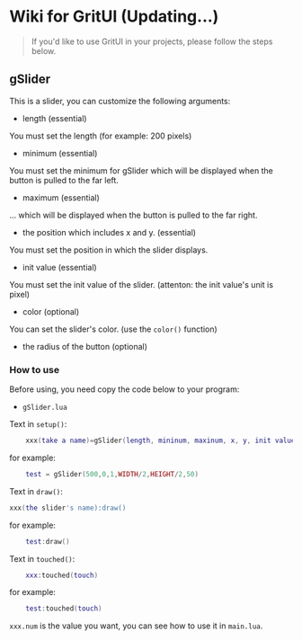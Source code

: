 # Wiki for GritUI (Updating...)
> If you'd like to use GritUI in your projects, please follow the steps below.

## gSlider

This is a slider, you can customize the following arguments:
- length (essential)

You must set the length (for example: 200 pixels)
- minimum (essential)

You must set the minimum for gSlider which will be displayed when the button is pulled to the far left.

- maximum (essential)

... which will be displayed when the button is pulled to the far right.
- the position which includes x and y. (essential)

You must set the position in which the slider displays.
- init value (essential)

You must set the init value of the slider. (attenton: the init value's unit is pixel)
- color (optional)

You can set the slider's color. (use the `color()` function)
- the radius of the button (optional)

### How to use

Before using, you need copy the code below to your program:
- `gSlider.lua` 


Text in `setup()`:
```lua
	xxx(take a name)=gSlider(length, mininum, maxinum, x, y, init value, color, radius)
```
for example:
```lua
	test = gSlider(500,0,1,WIDTH/2,HEIGHT/2,50)
```
Text in `draw()`:
```lua
xxx(the slider's name):draw()
```
for example:
```lua
	test:draw()
```

Text in `touched()`:
```lua
	xxx:touched(touch)
```
for example:
```lua
	test:touched(touch)
```
`xxx.num` is the value you want, you can see how to use it in `main.lua`.
